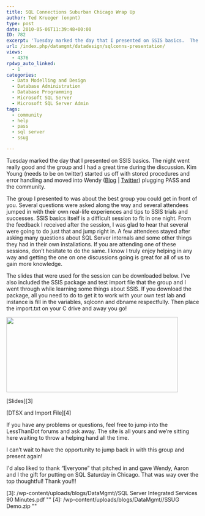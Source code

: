 ```yaml
---
title: SQL Connections Suburban Chicago Wrap Up
author: Ted Krueger (onpnt)
type: post
date: 2010-05-06T11:39:48+00:00
ID: 782
excerpt: 'Tuesday marked the day that I presented on SSIS basics.  The night went really good and the group and I had a great time during the discussion.  Kim Young (needs to be on twitter) started us off with stored procedures and error handling and moved into Wendy plugging PASS and the community.'
url: /index.php/datamgmt/datadesign/sqlconns-presentation/
views:
  - 4376
rp4wp_auto_linked:
  - 1
categories:
  - Data Modelling and Design
  - Database Administration
  - Database Programming
  - Microsoft SQL Server
  - Microsoft SQL Server Admin
tags:
  - community
  - help
  - pass
  - sql server
  - ssug

---
```

Tuesday marked the day that I presented on SSIS basics. The night went really good and the group and I had a great time during the discussion. Kim Young (needs to be on twitter) started us off with stored procedures and error handling and moved into Wendy ([Blog][1] | [Twitter][2]) plugging PASS and the community. 

The group I presented to was about the best group you could get in front of you. Several questions were asked along the way and several attendees jumped in with their own real-life experiences and tips to SSIS trials and successes. SSIS basics itself is a difficult session to fit in one night. From the feedback I received after the session, I was glad to hear that several were going to do just that and jump right in. A few attendees stayed after asking many questions about SQL Server internals and some other things they had in their own installations. If you are attending one of these sessions, don’t hesitate to do the same. I know I truly enjoy helping in any way and getting the one on one discussions going is great for all of us to gain more knowledge. 

The slides that were used for the session can be downloaded below. I’ve also included the SSIS package and test import file that the group and I went through while learning some things about SSIS. If you download the package, all you need to do to get it to work with your own test lab and instance is fill in the variables, sqlconn and dbname respectfully. Then place the import.txt on your C drive and away you go! 

<div class="image_block">
  <img src="/wp-content/uploads/blogs/DataMgmt/sqlconns.gif" alt="" title="" width="448" height="196" />
</div>

[Slides][3]
  

  
[DTSX and Import File][4]

If you have any problems or questions, feel free to jump into the LessThanDot forums and ask away. The site is all yours and we’re sitting here waiting to throw a helping hand all the time.
  

  
I can’t wait to have the opportunity to jump back in with this group and present again! 

I'd also liked to thank “Everyone” that pitched in and gave Wendy, Aaron and I the gift for putting on SQL Saturday in Chicago. That was way over the top thoughtful! Thank you!!!

 [1]: http://wendyverse.blogspot.com
 [2]: http://twitter.com/wendy_dance
 [3]: /wp-content/uploads/blogs/DataMgmt//SQL Server Integrated Services 90 Minutes.pdf ""
 [4]: /wp-content/uploads/blogs/DataMgmt//SSUG Demo.zip ""